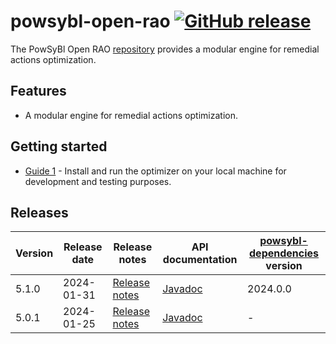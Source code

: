 # powsybl-open-rao [![GitHub release](https://img.shields.io/github/release/powsybl/powsybl-open-rao.svg?sort=semver)](https://github.com/powsybl/powsybl-open-rao/releases/)
The PowSyBl Open RAO [repository](https://github.com/powsybl/powsybl-open-rao) provides a modular engine for remedial actions optimization.

## Features

- A modular engine for remedial actions optimization.

## Getting started

- [Guide 1](https://github.com/powsybl/powsybl-open-rao#getting-started) - Install and run the optimizer on your local machine for development and testing purposes.

## Releases

| Version | Release date | Release notes                                                                    | API documentation                                                               | [powsybl-dependencies](https://github.com/powsybl/powsybl-dependencies) version |
|---------|--------------|----------------------------------------------------------------------------------|---------------------------------------------------------------------------------|---------------------------------------------------------------------------------|
| 5.1.0   | 2024-01-31   | [Release notes](https://github.com/powsybl/powsybl-open-rao/releases/tag/v5.1.0) | [Javadoc](https://javadoc.io/doc/com.powsybl/powsybl-open-rao/5.1.0/index.html) | 2024.0.0                                                                        |
| 5.0.1   | 2024-01-25   | [Release notes](https://github.com/powsybl/powsybl-open-rao/releases/tag/v5.0.1) | [Javadoc](https://javadoc.io/doc/com.powsybl/powsybl-open-rao/5.0.1/index.html) | -                                                                               |


